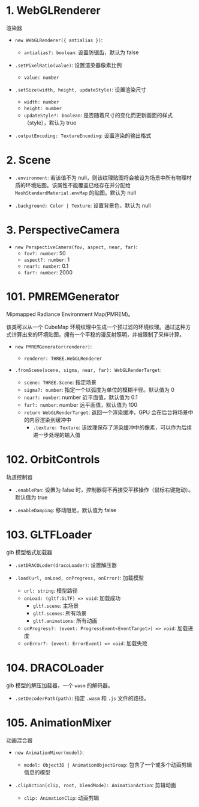 # 1. WebGLRenderer

渲染器

- `new WebGLRenderer({ antialias })`:
  - `antialias?: boolean`: 设置防锯齿，默认为 false

- `.setPixelRatio(value)`: 设置渲染器像素比例
  - `value: number`

- `.setSize(width, height, updateStyle)`: 设置渲染尺寸
  - `width: number`
  - `height: number`
  - `updateStyle?: boolean`: 是否随着尺寸的变化而更新画面的样式（style），默认为 true

- `.outputEncoding: TextureEncoding`: 设置渲染的输出格式

# 2. Scene

- `.environment`: 若该值不为 null，则该纹理贴图将会被设为场景中所有物理材质的环境贴图。该属性不能覆盖已经存在并分配给 `MeshStandardMaterial.envMap` 的贴图。默认为 null

- `.background: Color | Texture`: 设置背景色，默认为 null

# 3. PerspectiveCamera

- `new PerspectiveCamera(fov, aspect, near, far)`:
  - `fov?: number`: 50
  - `aspect?: number`: 1
  - `near?: number`: 0.1
  - `far?: number`: 2000

# 101. PMREMGenerator

Mipmapped Radiance Environment Map(PMREM)。

该类可以从一个 CubeMap 环境纹理中生成一个预过滤的环境纹理。通过这种方式计算出来的环境贴图，拥有一个平稳的漫反射照明，并被限制了采样计算。

- `new PMREMGenerator(renderer)`:
  - `renderer: THREE.WebGLRenderer`

- `.fromScene(scene, sigma, near, far): WebGLRenderTarget`:
  - `scene: THREE.Scene`: 指定场景
  - `sigma?: number`: 指定一个以弧度为单位的模糊半径。默认值为 0
  - `near?: number`: number 近平面值，默认值为 0.1
  - `far?: number`: number 远平面值，默认值为 100
  - `return WebGLRenderTarget`: 返回一个渲染缓冲，GPU 会在后台将场景中的内容渲染到缓冲中
    - `.texture: Texture`: 该纹理保存了渲染缓冲中的像素，可以作为后续进一步处理的输入值

# 102. OrbitControls

轨道控制器

- `.enablePan`: 设置为 false 时，控制器将不再接受平移操作（鼠标右键拖动）。默认值为 true

- `.enableDamping`: 移动阻尼，默认值为 false

# 103. GLTFLoader

glb 模型格式加载器

- `.setDRACOLoder(dracoLoader)`: 设置解压器

- `.load(url, onLoad, onProgress, onError)`: 加载模型
  - `url: string`: 模型路径
  - `onLoad: (gltf:GLTF) => void`: 加载成功
    - `gltf.scene`: 主场景
    - `gltf.scenes`: 所有场景
    - `gltf.animations`: 所有动画  
  - `onProgress?: (event: ProgressEvent<EventTarget>) => void`: 加载进度
  - `onError?: (event: ErrorEvent) => void`: 加载失败

# 104. DRACOLoader

glb 模型的解压加载器，一个 `wasm` 的解码器。

- `.setDecoderPath(path)`: 指定 `.wasm` 和 `.js` 文件的路径。

# 105. AnimationMixer

动画混合器

- `new AnimationMixer(model)`: 
  - `model: Object3D | AnimationObjectGroup`: 包含了一个或多个动画剪辑信息的模型

- `.clipAction(clip, root, blendMode): AnimationAction`: 剪辑动画
  - `clip: AnimationClip`: 动画剪辑